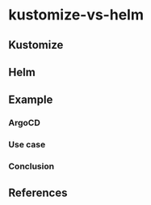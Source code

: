 # kustomize-vs-helm

## Kustomize

## Helm

## Example

### ArgoCD

### Use case

### Conclusion

## References
